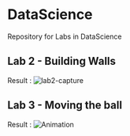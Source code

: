 # DataScience
Repository for Labs in DataScience

## Lab 2 - Building Walls
Result : 
![lab2-capture](https://user-images.githubusercontent.com/92478495/137206373-7b4bad7e-ad63-42b1-8912-bec01a82f539.PNG)

## Lab 3 - Moving the ball
Result :
![Animation](https://user-images.githubusercontent.com/92478495/138275955-a85e7ff8-17a2-412d-9989-0edad6b7e1ff.gif)
